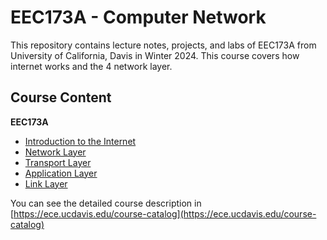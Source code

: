 # EEC173A - Computer Network

This repository contains lecture notes, projects, and labs of EEC173A from University of California, Davis in Winter 2024. 
This course covers how internet works and the 4 network layer.

## Course Content

**EEC173A**

* [Introduction to the Internet](./Lecture/Ch1-Introduction_to_the_Internet.md)
* [Network Layer](./Lecture/Ch2-Network_Layer.md)
* [Transport Layer](./Lecture/Ch3-Transport_Layer.md)
* [Application Layer](./Lecture/Ch4-Application_Layer.md)
* [Link Layer](./Lecture/Ch5-Link_Layer.md)

You can see the detailed course description in [https://ece.ucdavis.edu/course-catalog](https://ece.ucdavis.edu/course-catalog)
